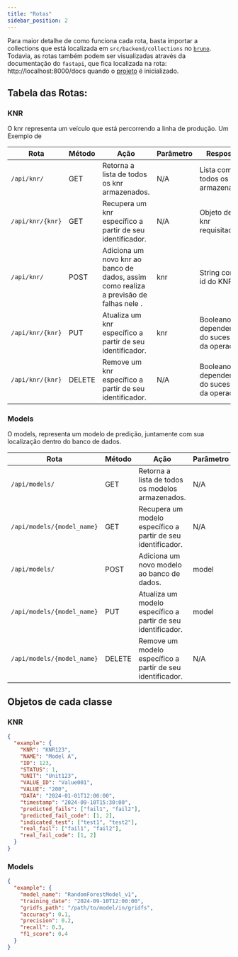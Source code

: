 ```yaml
---
title: "Rotas"
sidebar_position: 2
---
```


Para maior detalhe de como funciona cada rota, basta importar a collections que está localizada em `src/backend/collections` no [`bruno`](https://docs.usebruno.com/get-started/import-export-data/export-collections). Todavia, as rotas também podem ser visualizadas através da documentação do `fastapi`, que fica localizada na rota: http://localhost:8000/docs quando o [projeto](/documentacao/docs/Sprint%203/guia-de-execucao.md) é inicializado.

## Tabela das Rotas:

### KNR

O knr representa um veículo que está percorrendo a linha de produção. Um Exemplo de

| Rota             | Método | Ação                                                                                   | Parâmetro | Resposta                                    |
| ---------------- | ------ | -------------------------------------------------------------------------------------- | --------- | ------------------------------------------- |
| `/api/knr/`      | GET    | Retorna a lista de todos os knr armazenados.                                           | N/A       | Lista com todos os knrs armazenados         |
| `/api/knr/{knr}` | GET    | Recupera um knr específico a partir de seu identificador.                              | N/A       | Objeto de um knr requisitado                |
| `/api/knr/`      | POST   | Adiciona um novo knr ao banco de dados, assim como realiza a previsão de falhas nele . | knr       | String com o id do KNR                      |
| `/api/knr/{knr}` | PUT    | Atualiza um knr específico a partir de seu identificador.                              | knr       | Booleano dependendo do sucesso da operação. |
| `/api/knr/{knr}` | DELETE | Remove um knr específico a partir de seu identificador.                                | N/A       | Booleano dependendo do sucesso da operação. |

### Models

O models, representa um modelo de predição, juntamente com sua localização dentro do banco de dados.

| Rota                       | Método | Ação                                                         | Parâmetro | Resposta                                    |
| -------------------------- | ------ | ------------------------------------------------------------ | --------- | ------------------------------------------- |
| `/api/models/`             | GET    | Retorna a lista de todos os modelos armazenados.             | N/A       | Lista com todos os modelos armazenados      |
| `/api/models/{model_name}` | GET    | Recupera um modelo específico a partir de seu identificador. | N/A       | Objeto do modelo requisitado                |
| `/api/models/`             | POST   | Adiciona um novo modelo ao banco de dados.                   | model     | String com o nome do modelo                 |
| `/api/models/{model_name}` | PUT    | Atualiza um modelo específico a partir de seu identificador. | model     | Booleano dependendo do sucesso da operação. |
| `/api/models/{model_name}` | DELETE | Remove um modelo específico a partir de seu identificador.   | N/A       | Booleano dependendo do sucesso da operação. |

## Objetos de cada classe

### KNR

```json
{
  "example": {
    "KNR": "KNR123",
    "NAME": "Model A",
    "ID": 123,
    "STATUS": 1,
    "UNIT": "Unit123",
    "VALUE_ID": "Value001",
    "VALUE": "200",
    "DATA": "2024-01-01T12:00:00",
    "timestamp": "2024-09-10T15:30:00",
    "predicted_fails": ["fail1", "fail2"],
    "predicted_fail_code": [1, 2],
    "indicated_test": ["test1", "test2"],
    "real_fail": ["fail1", "fail2"],
    "real_fail_code": [1, 2]
  }
}
```

### Models

```json
{
  "example": {
    "model_name": "RandomForestModel_v1",
    "training_date": "2024-09-10T12:00:00",
    "gridfs_path": "/path/to/model/in/gridfs",
    "accuracy": 0.1,
    "precision": 0.2,
    "recall": 0.3,
    "f1_score": 0.4
  }
}
```
